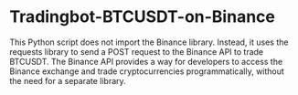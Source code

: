 # Tradingbot-BTCUSDT-on-Binance

This Python script does not import the Binance library. Instead, it uses the requests library to send a POST request to the Binance API to trade BTCUSDT. The Binance API provides a way for developers to access the Binance exchange and trade cryptocurrencies programmatically, without the need for a separate library.
